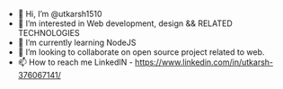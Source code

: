 - 👋 Hi, I’m @utkarsh1510
- 👀 I’m interested in Web development, design && RELATED TECHNOLOGIES
- 🌱 I’m currently learning NodeJS
- 💞️ I’m looking to collaborate on open source project related to web.
- 📫 How to reach me LinkedIN - https://www.linkedin.com/in/utkarsh-376067141/

<!---
utkarsh1510/utkarsh1510 is a ✨ special ✨ repository because its `README.md` (this file) appears on your GitHub profile.
You can click the Preview link to take a look at your changes.
--->
